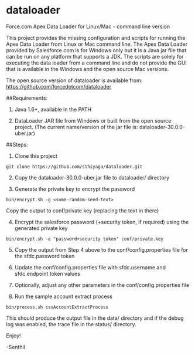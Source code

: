 dataloader
==========

Force.com Apex Data Loader for Linux/Mac - command line version

This project provides the missing configuration and scripts for running the Apex Data Loader from Linux or Mac command line. The Apex Data Loader provided by Salesforce.com is for Windows only but it is a Java jar file that can be run on any platform that supports a JDK. The scripts are solely for executing the data loader from a command line and do not provide the GUI that is available in the Windows and the open source Mac versions. 

The open source version of dataloader is available from: https://github.com/forcedotcom/dataloader

##Requirements: 

1. Java 1.6+, available in the PATH

2. DataLoader JAR file from Windows or built from the open source project. 
(The current name/version of the jar file is: dataloader-30.0.0-uber.jar)

##Steps: 

1. Clone this project 
```
git clone https://github.com/sthiyaga/dataloader.git
```

2. Copy the dataloader-30.0.0-uber.jar file to dataloader/ directory

3. Generate the private key to encrypt the password
```
bin/encrypt.sh -g <some-random-seed-text> 
```
Copy the output to conf/private.key (replacing the text in there)

4. Encrypt the salesforce password (+security token, if required) using the generated private key
```
bin/encrypt.sh -e "password+security token" conf/private.key
```

5. Copy the output from Step 4 above to the conf/config.properties file for the sfdc.password token 

6. Update the conf/config.properties file with sfdc.username and sfdc.endpoint token values

7. Optionally, adjust any other parameters in the conf/config.properties file

8. Run the sample account extract process
```
bin/process.sh csvAccountExtractProcess
```

This should produce the output file in the data/ directory and if the debug log was enabled, the trace file in the status/ directory. 

Enjoy!

-Senthil

